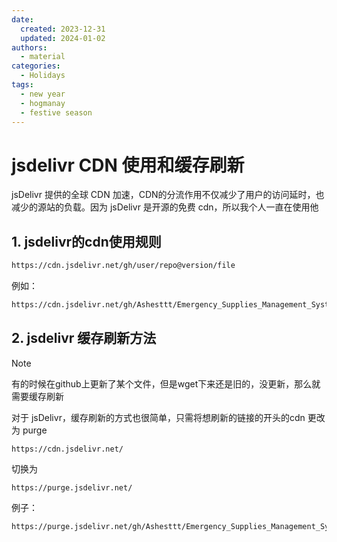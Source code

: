 ```yaml
---
date:
  created: 2023-12-31
  updated: 2024-01-02
authors:
  - material
categories:
  - Holidays
tags:
  - new year
  - hogmanay
  - festive season
---
```

# jsdelivr CDN 使用和缓存刷新 

jsDelivr 提供的全球 CDN 加速，CDN的分流作用不仅减少了用户的访问延时，也减少的源站的负载。因为 jsDelivr 是开源的免费 cdn，所以我个人一直在使用他

## 1. jsdelivr的cdn使用规则

```bash
https://cdn.jsdelivr.net/gh/user/repo@version/file
```

例如：

```bash
https://cdn.jsdelivr.net/gh/Ashesttt/Emergency_Supplies_Management_System@Emergency_Material_Manage_System/docker-compose.yml
```

## 2. jsdelivr 缓存刷新方法

> [!NOTE]
> 有的时候在github上更新了某个文件，但是wget下来还是旧的，没更新，那么就需要缓存刷新

对于 jsDelivr，缓存刷新的方式也很简单，只需将想刷新的链接的开头的cdn 更改为 purge

```
https://cdn.jsdelivr.net/
```

切换为

```
https://purge.jsdelivr.net/
```

例子：

```bash
https://purge.jsdelivr.net/gh/Ashesttt/Emergency_Supplies_Management_System@Emergency_Material_Manage_System/docker-compose.yml
```

